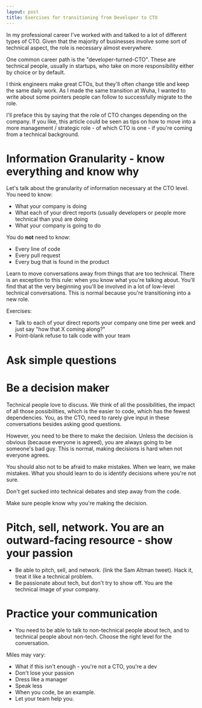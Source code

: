 ```yaml
---
layout: post
title: Exercises for transitioning from Developer to CTO
---
```


In my professional career I've worked with and talked to a lot of different types of CTO. Given that the majority of businesses involve some sort of technical aspect, the role is necessary almost everywhere.

One common career path is the "developer-turned-CTO". These are technical people, usually in startups, who take on more responsibility either by choice or by default.

I think engineers make great CTOs, but they'll often change title and keep the same daily work. As I made the same transition at Wuha, I wanted to write about some pointers people can follow to successfully migrate to the role.

I'll preface this by saying that the role of CTO changes depending on the company. If you like, this article could be seen as tips on how to move into a more management / strategic role - of which CTO is one - if you're coming from a technical background.

# Information Granularity - know everything and know why

Let's talk about the granularity of information necessary at the CTO level. You need to know:

* What your company is doing
* What each of your direct reports (usually developers or people more technical than you) are doing
* What your company is going to do

You do **not** need to know:

* Every line of code
* Every pull request
* Every bug that is found in the product

Learn to move conversations away from things that are too technical. There is an exception to this rule: when you know what you're talking about. You'll find that at the very beginning you'll be involved in a lot of low-level technical conversations. This is normal because you're transitioning into a new role.

Exercises:
* Talk to each of your direct reports your company one time per week and just say "how that X coming along?"
* Point-blank refuse to talk code with your team

# Ask simple questions

# Be a decision maker

Technical people love to discuss. We think of all the possibilities, the impact of all those possibilities, which is the easier to code, which has the fewest dependencies. You, as the CTO, need to rarely give input in these conversations besides asking good questions.

However, you need to be there to make the decision. Unless the decision is obvious (because everyone is agreed), you are always going to be someone's bad guy. This is normal, making decisions is hard when not everyone agrees.

You should also not to be afraid to make mistakes. When we learn, we make mistakes. What you should learn to do is identify decisions where you're not sure.

Don't get sucked into technical debates and step away from the code.

Make sure people know why you're making the decision.

# Pitch, sell, network. You are an outward-facing resource - show your passion
* Be able to pitch, sell, and network. (link the Sam Altman tweet). Hack it, treat it like a technical problem.
* Be passionate about tech, but don't try to show off. You are the technical image of your company.

# Practice your communication
* You need to be able to talk to non-technical people about tech, and to technical people about non-tech. Choose the right level for the conversation.


Miles may vary:
* What if this isn't enough - you're not a CTO, you're a dev
* Don't lose your passion
* Dress like a manager
* Speak less
* When you code, be an example.
* Let your team help you.
